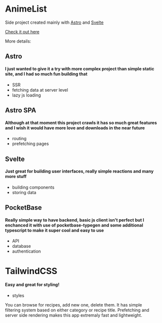 # AnimeList

Side project created mainly with [Astro](https://astro.build/) and [Svelte](https://svelte.dev/)

[Check it out here](https://srecipes.hbieszczad.pl/)

More details:
## Astro
#### I just wanted to give it a try with more complex project than simple static site, and I had so much fun building that
- SSR
- fetching data at server level
- lazy js loading

## Astro SPA
#### Although at that moment this project crawls it has so much great features and I wish it would have more love and downloads in the near future
- routing
- prefetching pages

## Svelte
#### Just great for building user interfaces, really simple reactions and many more stuff
- building components
- storing data

## PocketBase
#### Really simple way to have backend, basic js client isn't perfect but I enchanced it with use of pocketbase-typegen and some additional typescript to make it super cool and easy to use
- API
- database
- authentication

# TailwindCSS
#### Easy and great for styling!
- styles

You can browse for recipes, add new one, delete them. It has simple filtering system based on either category or recipe title. Prefetching and server side rendering makes this app extremaly fast and lightweight.
